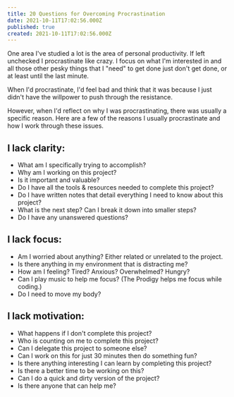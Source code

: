 ```yaml
---
title: 20 Questions for Overcoming Procrastination
date: 2021-10-11T17:02:56.000Z
published: true
created: 2021-10-11T17:02:56.000Z
---
```


One area I've studied a lot is the area of personal productivity. If left unchecked I procrastinate like crazy. I focus on what I'm interested in and all those other pesky things that I "need" to get done just don't get done, or at least until the last minute.

When I'd procrastinate, I'd feel bad and think that it was because I just didn't have the willpower to push through the resistance.

However, when I'd reflect on why I was procrastinating, there was usually a specific reason. Here are a few of the reasons I usually procrastinate and how I work through these issues.

## I lack clarity:

* What am I specifically trying to accomplish?
* Why am I working on this project?
* Is it important and valuable?
* Do I have all the tools & resources needed to complete this project?
* Do I have written notes that detail everything I need to know about this project?
* What is the next step? Can I break it down into smaller steps?
* Do I have any unanswered questions?

## I lack focus:

* Am I worried about anything? Either related or unrelated to the project.
* Is there anything in my environment that is distracting me?
* How am I feeling? Tired? Anxious? Overwhelmed? Hungry?
* Can I play music to help me focus? (The Prodigy helps me focus while coding.)
* Do I need to move my body?

## I lack motivation:

* What happens if I don't complete this project?
* Who is counting on me to complete this project?
* Can I delegate this project to someone else?
* Can I work on this for just 30 minutes then do something fun?
* Is there anything interesting I can learn by completing this project?
* Is there a better time to be working on this?
* Can I do a quick and dirty version of the project?
* Is there anyone that can help me?


